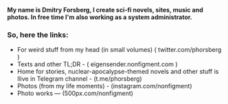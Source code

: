 **My name is Dmitry Forsberg, I create sci-fi novels, sites, music and photos.
In free time I'm also working as a system administrator.**

### So, here the links:

- For weird stuff from my head (in small volumes) ( twitter.com/phorsberg )
- Texts and other TL;DR - ( eigensender.nonfigment.com )
- Home for stories, nuclear-apocalypse-themed novels and other stuff is llive in Telegram channel - (t.me/phorsberg) 
- Photos (from my life moments) - (instagram.com/nonfigment)
- Photo works — (500px.com/nonfigment)



